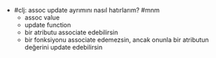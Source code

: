 - #clj: assoc update ayrımını nasıl hatırlarım? #mnm
	- assoc value
	- update function
	- bir atributu associate edebilirsin
	- bir fonksiyonu associate edemezsin, ancak onunla bir atributun değerini update edebilirsin


